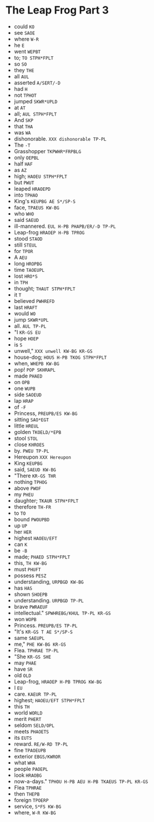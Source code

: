 # The Leap Frog Part 3

* could `KO`
* see `SAOE`
* where `W-R`
* he `E`
* went `WEPBT`
* to; `TO STPH*FPLT`
* so `SO`
* they `THE`
* all `AUL`
* asserted `A/SERT/-D`
* had `H`
* not `TPHOT`
* jumped `SKWR*UPLD`
* at `AT`
* all; `AUL STPH*FPLT`
* And `SKP`
* that `THA`
* was `WA`
* dishonorable. `XXX dishonorable TP-PL`
* The `-T`
* Grasshopper `TKPWHR*FRPBLG`
* only `OEPBL`
* half `HAF`
* as `AZ`
* high; `HAOEU STPH*FPLT`
* but `PWUT`
* leaped `HRAOEPD`
* into `TPHAO`
* King's `KEUPBG AE S*/SP-S`
* face, `TPAEUS KW-BG`
* who `WHO`
* said `SAEUD`
* ill-mannered. `EUL H-PB PHAPB/ER/-D TP-PL`
* Leap-frog `HRAOEP H-PB TPROG`
* stood `STAOD`
* still `STEUL`
* for `TPOR`
* A `AEU`
* long `HROPBG`
* time `TAOEUPL`
* lost `HRO*S`
* in `TPH`
* thought; `THAUT STPH*FPLT`
* it `T`
* believed `PWHREFD`
* last `HRAFT`
* would `WO`
* jump `SKWR*UPL`
* all. `AUL TP-PL`
* "I `KR-GS EU`
* hope `HOEP`
* is `S`
* unwell," `XXX unwell KW-BG KR-GS`
* house-dog; `HOUS H-PB TKOG STPH*FPLT`
* when, `WHEPB KW-BG`
* pop! `POP SKHRAPL`
* made `PHAED`
* on `OPB`
* one `WUPB`
* side `SAOEUD`
* lap `HRAP`
* of `-F`
* Princess, `PREUPB/ES KW-BG`
* sitting `SAO*EGT`
* little `HREUL`
* golden `TKOELD/*EPB`
* stool `STOL`
* close `KHROES`
* by. `PWEU TP-PL`
* Hereupon `XXX Hereupon`
* King `KEUPBG`
* said, `SAEUD KW-BG`
* "There `KR-GS THR`
* nothing `TPHOG`
* above `PWOF`
* my `PHEU`
* daughter; `TKAUR STPH*FPLT`
* therefore `TH-FR`
* to `TO`
* bound `PWOUPBD`
* up `UP`
* her `HER`
* highest `HAOEU/EFT`
* can `K`
* be `-B`
* made; `PHAED STPH*FPLT`
* this, `TH KW-BG`
* must `PHUFT`
* possess `PESZ`
* understanding, `URPBGD KW-BG`
* has `HAS`
* shown `SHOEPB`
* understanding. `URPBGD TP-PL`
* brave `PWRAEUF`
* intellectual." `SPWHREBG/KHUL TP-PL KR-GS`
* won `WOPB`
* Princess. `PREUPB/ES TP-PL`
* "It's `KR-GS T AE S*/SP-S`
* same `SAEUPL`
* me," `PHE KW-BG KR-GS`
* Flea. `TPHRAE TP-PL`
* "She `KR-GS SHE`
* may `PHAE`
* have `SR`
* old `OLD`
* Leap-frog, `HRAOEP H-PB TPROG KW-BG`
* I `EU`
* care. `KAEUR TP-PL`
* highest; `HAOEU/EFT STPH*FPLT`
* this `TH`
* world `WORLD`
* merit `PHERT`
* seldom `SELD/OPL`
* meets `PHAOETS`
* its `EUTS`
* reward. `RE/W-RD TP-PL`
* fine `TPAOEUPB`
* exterior `EBGS/KWROR`
* what `WHA`
* people `PAOEPL`
* look `HRAOBG`
* now-a-days." `TPHOU H-PB AEU H-PB TKAEUS TP-PL KR-GS`
* Flea `TPHRAE`
* then `THEPB`
* foreign `TPOERP`
* service, `S*FS KW-BG`
* where, `W-R KW-BG`
